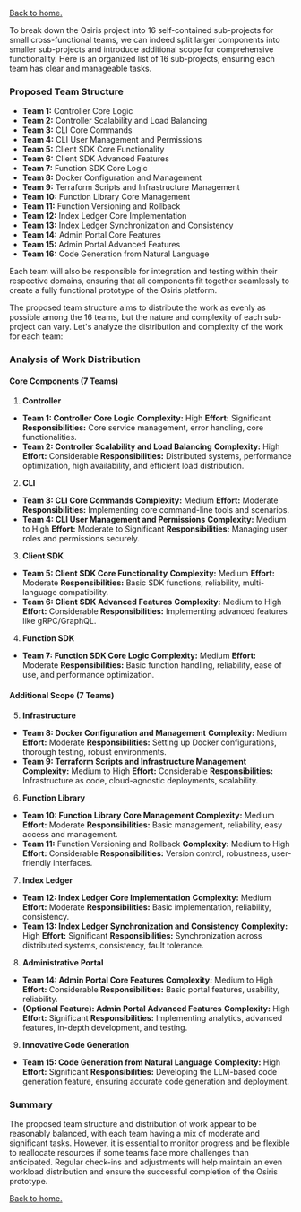 [Back to home.](./README.md)

To break down the Osiris project into 16 self-contained sub-projects for small cross-functional teams, we can indeed split larger components into smaller sub-projects and introduce additional scope for comprehensive functionality. Here is an organized list of 16 sub-projects, ensuring each team has clear and manageable tasks.

### Proposed Team Structure

- **Team 1:** Controller Core Logic
- **Team 2:** Controller Scalability and Load Balancing
- **Team 3:** CLI Core Commands
- **Team 4:** CLI User Management and Permissions
- **Team 5:** Client SDK Core Functionality
- **Team 6:** Client SDK Advanced Features
- **Team 7:** Function SDK Core Logic
- **Team 8:** Docker Configuration and Management
- **Team 9:** Terraform Scripts and Infrastructure Management
- **Team 10:** Function Library Core Management
- **Team 11:** Function Versioning and Rollback
- **Team 12:** Index Ledger Core Implementation
- **Team 13:** Index Ledger Synchronization and Consistency
- **Team 14:** Admin Portal Core Features
- **Team 15:** Admin Portal Advanced Features
- **Team 16:** Code Generation from Natural Language

Each team will also be responsible for integration and testing within their respective domains, ensuring that all components fit together seamlessly to create a fully functional prototype of the Osiris platform.

The proposed team structure aims to distribute the work as evenly as possible among the 16 teams, but the nature and complexity of each sub-project can vary. Let's analyze the distribution and complexity of the work for each team:

### Analysis of Work Distribution

#### Core Components (7 Teams)
1. **Controller**
- **Team 1: Controller Core Logic**
**Complexity:** High
**Effort:** Significant
**Responsibilities:** Core service management, error handling, core functionalities.
- **Team 2: Controller Scalability and Load Balancing**
**Complexity:** High
**Effort:** Considerable
**Responsibilities:** Distributed systems, performance optimization, high availability, and efficient load distribution.
2. **CLI**
- **Team 3: CLI Core Commands**
**Complexity:** Medium
**Effort:** Moderate
**Responsibilities:** Implementing core command-line tools and scenarios.
- **Team 4: CLI User Management and Permissions**
**Complexity:** Medium to High
**Effort:** Moderate to Significant
**Responsibilities:** Managing user roles and permissions securely.
3. **Client SDK**
- **Team 5: Client SDK Core Functionality**
**Complexity:** Medium
**Effort:** Moderate
**Responsibilities:** Basic SDK functions, reliability, multi-language compatibility.
- **Team 6: Client SDK Advanced Features**
**Complexity:** Medium to High
**Effort:** Considerable
**Responsibilities:** Implementing advanced features like gRPC/GraphQL.
4. **Function SDK**
- **Team 7: Function SDK Core Logic**
**Complexity:** Medium
**Effort:** Moderate
**Responsibilities:** Basic function handling, reliability, ease of use, and performance optimization.
#### Additional Scope (7 Teams)
5. **Infrastructure**
- **Team 8: Docker Configuration and Management**
**Complexity:** Medium
**Effort:** Moderate
**Responsibilities:** Setting up Docker configurations, thorough testing, robust environments.
- **Team 9: Terraform Scripts and Infrastructure Management**
**Complexity:** Medium to High
**Effort:** Considerable
**Responsibilities:** Infrastructure as code, cloud-agnostic deployments, scalability.
6. **Function Library**
- **Team 10: Function Library Core Management**
**Complexity:** Medium
**Effort:** Moderate
**Responsibilities:** Basic management, reliability, easy access and management.
- **Team 11:** Function Versioning and Rollback
**Complexity:** Medium to High
**Effort:** Considerable
**Responsibilities:** Version control, robustness, user-friendly interfaces.
7. **Index Ledger**
- **Team 12: Index Ledger Core Implementation**
**Complexity:** Medium
**Effort:** Moderate
**Responsibilities:** Basic implementation, reliability, consistency.
- **Team 13: Index Ledger Synchronization and Consistency**
**Complexity:** High
**Effort:** Significant
**Responsibilities:** Synchronization across distributed systems, consistency, fault tolerance.
8. **Administrative Portal**
- **Team 14: Admin Portal Core Features**
**Complexity:** Medium to High
**Effort:** Considerable
**Responsibilities:** Basic portal features, usability, reliability.
- **(Optional Feature): Admin Portal Advanced Features**
**Complexity:** High
**Effort:** Significant
**Responsibilities:** Implementing analytics, advanced features, in-depth development, and testing.
9. **Innovative Code Generation**
- **Team 15: Code Generation from Natural Language**
**Complexity:** High
**Effort:** Significant
**Responsibilities:** Developing the LLM-based code generation feature, ensuring accurate code generation and deployment.

### Summary

The proposed team structure and distribution of work appear to be reasonably balanced, with each team having a mix of moderate and significant tasks. However, it is essential to monitor progress and be flexible to reallocate resources if some teams face more challenges than anticipated. Regular check-ins and adjustments will help maintain an even workload distribution and ensure the successful completion of the Osiris prototype.

[Back to home.](./README.md)
